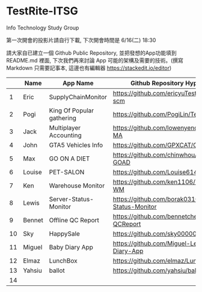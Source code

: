 # TestRite-ITSG
Info Technology Study Group

第一次開會的投影片請自行下載, 下次開會時間是 6/16(二) 18:30

請大家自已建立一個 Github Public Repository, 並把發想的App功能填到 README.md 裡面,
下次我們再來討論 App 可能的架構及需要的技術。(撰寫 Markdown 只需要記事本, 這邊也有編輯器 https://stackedit.io/editor)

|  	    | Name	|App Name | Github Repository Hyper link|
|---	|---	|---	 |---	 |
| 1  	| Eric 	| SupplyChainMonitor |https://github.com/ericyuTestrite/Testrite-scm  	|
| 2  	| Pogi  | King Of Popular gathering	|https://github.com/PogiLin/TestRite-KPG 	|
| 3  	| Jack	| Multiplayer Accounting | https://github.com/lowenyend/Testrite-MA |
| 4  	| John  | GTA5 Vehicles Info	| https://github.com/GPXCAT/GTA5Vehicles	|
| 5  	| Max  	| GO ON A DIET 	| https://github.com/chinwhou/TESTRITE-GOAD 	|
| 6  	| Louise | PET-SALON 	| https://github.com/Louise614/pet-salon |
| 7  	| Ken  	| Warehouse Monitor	|https://github.com/ken1106/TestRite-WM  	|
| 8  	| Lewis	| Server-Status-Monitor | https://github.com/borak0310/Server-Status-Monitor |
| 9  	| Bennet| Offline QC Report	|https://github.com/bennetchen/Testrite-QCReport |
| 10	| Sky  	|  HappySale 	| https://github.com/sky00000/HappySale 	|
| 11	| Miguel|Baby Diary App| https://github.com/Miguel-Lee/Baby-Diary-App	|
| 12 	| Elmaz	| LunchBox	| https://github.com/elmaz/LunchBox	|
| 13 	|Yahsiu|ballot|https://github.com/yahsiu/ballot|
| 14 	|   	|   	|  	|
